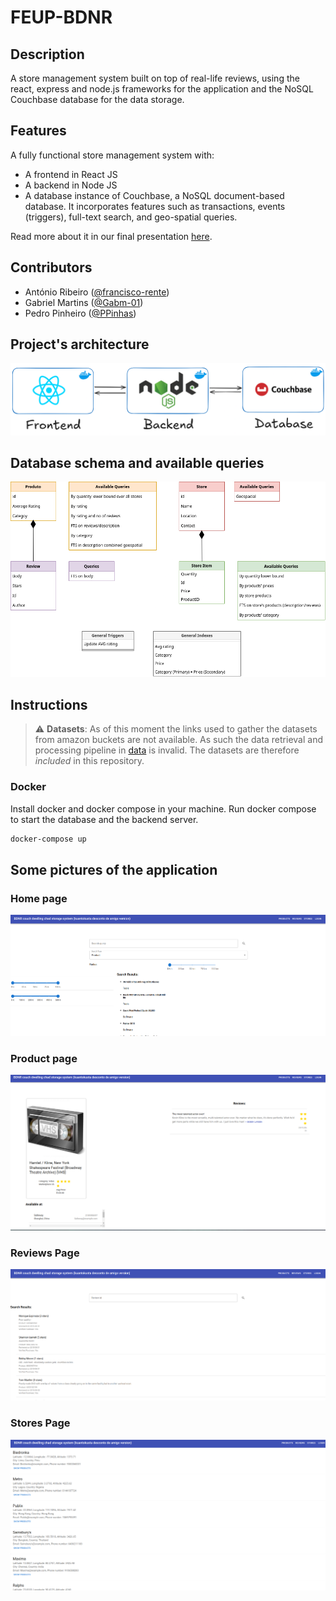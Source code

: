 # FEUP-BDNR 

## Description 

A store management system built on top of real-life reviews, using the react, express and node.js frameworks for the application and the NoSQL Couchbase database for the data storage.

## Features

A fully functional store management system with: 
 - A frontend in React JS 
 - A backend in Node JS
 - A database instance of Couchbase, a NoSQL document-based database. It incorporates features such as transactions, events (triggers), full-text search, and geo-spatial queries.

Read more about it in our final presentation [here](./docs/Couchbase%20-%20Final%20presentation%20-%20G03%20.pdf).

## Contributors 

- António Ribeiro ([@francisco-rente](https://github.com/francisco-rente))
- Gabriel Martins ([@Gabm-01](https://github.com/Gabm-01))
- Pedro Pinheiro ([@PPinhas](https://github.com/PPinhas))


## Project's architecture

![Architecture](./assets/architecture.png)


## Database schema and available queries

![Database schema](./assets/DB_schema.drawio.png)


## Instructions 

> :warning: **Datasets**: As of this moment the links used to gather the datasets from amazon buckets are not available. As such the data retrieval and processing pipeline in [data](./data/Makefile) is invalid. The datasets are therefore *included* in this repository.

### Docker 

Install docker and docker compose in your machine. Run docker compose to start the database and the backend server.

```bash
docker-compose up
```


## Some pictures of the application

### Home page
![Home page](./assets/main_page.png)

### Product page
![Product page](./assets/product_page.png)

### Reviews Page
![Reviews page](./assets/reviews.png)

### Stores Page
![Stores page](./assets/stores.png)
 




